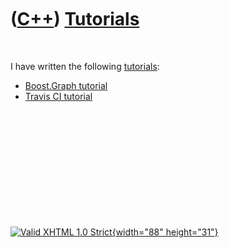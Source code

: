 



 

 

 

 

 

([C++](Cpp.htm)) [Tutorials](CppTutorial.htm)
=============================================

 

I have written the following [tutorials](CppTutorial.htm):

-   [Boost.Graph tutorial](CppBoostGraphTutorial.htm)
-   [Travis CI tutorial](CppTravisCiTutorial.htm)

 

 

 

 

 





 

[![Valid XHTML 1.0 Strict](valid-xhtml10.png){width="88"
height="31"}](http://validator.w3.org/check?uri=referer)

